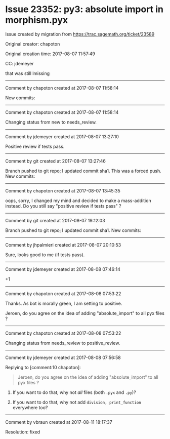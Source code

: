 # Issue 23352: py3: absolute import in morphism.pyx

Issue created by migration from https://trac.sagemath.org/ticket/23589

Original creator: chapoton

Original creation time: 2017-08-07 11:57:49

CC:  jdemeyer

that was still lmissing


---

Comment by chapoton created at 2017-08-07 11:58:14

New commits:


---

Comment by chapoton created at 2017-08-07 11:58:14

Changing status from new to needs_review.


---

Comment by jdemeyer created at 2017-08-07 13:27:10

Positive review if tests pass.


---

Comment by git created at 2017-08-07 13:27:46

Branch pushed to git repo; I updated commit sha1. This was a forced push. New commits:


---

Comment by chapoton created at 2017-08-07 13:45:35

oops, sorry, I changed my mind and decided to make a mass-addition instead. Do you still say "positive review if tests pass" ?


---

Comment by git created at 2017-08-07 19:12:03

Branch pushed to git repo; I updated commit sha1. New commits:


---

Comment by jhpalmieri created at 2017-08-07 20:10:53

Sure, looks good to me (if tests pass).


---

Comment by jdemeyer created at 2017-08-08 07:46:14

+1


---

Comment by chapoton created at 2017-08-08 07:53:22

Thanks. As bot is morally green, I am setting to positive.

Jeroen, do you agree on the idea of adding "absolute_import" to all pyx files ?


---

Comment by chapoton created at 2017-08-08 07:53:22

Changing status from needs_review to positive_review.


---

Comment by jdemeyer created at 2017-08-08 07:56:58

Replying to [comment:10 chapoton]:
> Jeroen, do you agree on the idea of adding "absolute_import" to all pyx files ?

1. If you want to do that, why not _all_ files (both `.pyx` and `.py`)?

2. If you want to do that, why not add `division, print_function` everywhere too?


---

Comment by vbraun created at 2017-08-11 18:17:37

Resolution: fixed
